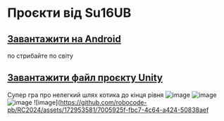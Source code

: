 # Проєкти від Su16UB

## [Завантажити на Android](https://github.com/robocode-pb/RC2024/raw/main/Su/Su16UB/Su16UB02/Su06UB02CatPlatformer.apk?download=)
по стрибайте по світу
## [Завантажити файл проєкту Unity](https://github.com/robocode-pb/RC2024/raw/main/Su/Su16UB/Su16UB02/Su06UB02CatPlatformer.unitypackage?download=)
Супер гра про нелегкий шлях котика до кінця рівня
![image](https://github.com/robocode-pb/RC2024/assets/172953581/7a9f6398-bea4-42cd-a572-4bfeb3ae5584)
![image](https://github.com/robocode-pb/RC2024/assets/172953581/7f1b8d1b-ff71-429f-b32a-9978a3ff33e2)
![image](https://github.com/robocode-pb/RC2024/assets/172953581/476a1a62-673f-47bb-b336-43009b84ed99)
![image](https://github.com/robocode-pb/RC2024/assets/172953581/7005925f-fbc7-4c64-a424-50838aef
